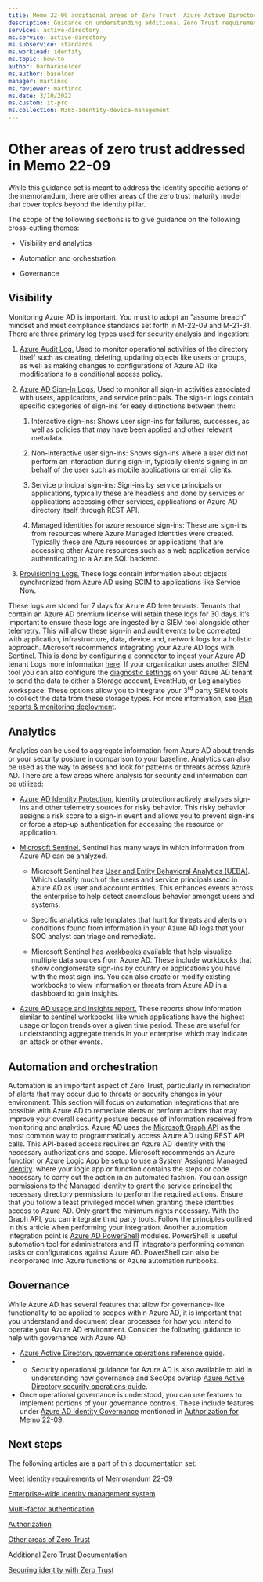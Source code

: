 ```yaml
---
title: Memo 22-09 additional areas of Zero Trust| Azure Active Directory
description: Guidance on understanding additional Zero Trust requirements outlined in US government OMB memorandum 22-09
services: active-directory 
ms.service: active-directory
ms.subservice: standards
ms.workload: identity
ms.topic: how-to
author: barbaraselden
ms.author: baselden
manager: martinco
ms.reviewer: martinco
ms.date: 3/10/2022
ms.custom: it-pro
ms.collection: M365-identity-device-management
---
```


# Other areas of zero trust addressed in Memo 22-09

While this guidance set is meant to address the identity specific actions of the memorandum, there are other areas of the zero trust maturity model that cover topics beyond the identity pillar. 

The scope of the following sections is to give guidance on the following cross-cutting themes:

* Visibility and analytics

* Automation and orchestration

* Governance 

## Visibility

Monitoring Azure AD is important. You must to adopt an "assume breach" mindset and meet compliance standards set forth in M-22-09 and M-21-31. There are three primary log types used for security analysis and ingestion:

1. [Azure Audit Log.](../reports-monitoring/concept-audit-logs.md) Used to monitor operational activities of the directory itself such as creating, deleting, updating objects like users or groups, as well as making changes to configurations of Azure AD like modifications to a conditional access policy.

2. [Azure AD Sign-In Logs.](../reports-monitoring/concept-all-sign-ins.md) Used to monitor all sign-in activities associated with users, applications, and service principals. The sign-in logs contain specific categories of sign-ins for easy distinctions between them:

   1. Interactive sign-ins: Shows user sign-ins for failures, successes, as well as policies that may have been applied and other relevant metadata.

   1. Non-interactive user sign-ins: Shows sign-ins where a user did not perform an interaction during sign-in, typically clients signing in on behalf of the user such as mobile applications or email clients.

   1. Service principal sign-ins: Sign-ins by service principals or applications, typically these are headless and done by services or applications accessing other services, applications or Azure AD directory itself through REST API.

   1. Managed identities for azure resource sign-ins: These are sign-ins from resources where Azure Managed identities were created. Typically these are Azure resources or applications that are accessing other Azure resources such as a web application service authenticating to a Azure SQL backend. 

1. [Provisioning Logs.](../reports-monitoring/concept-provisioning-logs.md) These logs contain information about objects synchronized from Azure AD using SCIM to applications like Service Now. 

These logs are stored for 7 days for Azure AD free tenants. Tenants that contain an Azure AD premium license will retain these logs for 30 days. It’s important to ensure these logs are ingested by a SIEM tool alongside other telemetry. This will allow these sign-in and audit events to be correlated with application, infrastructure, data, device and, network logs for a holistic approach. Microsoft recommends integrating your Azure AD logs with [Sentinel](../../sentinel/overview.md). This is done by configuring a connector to ingest your Azure AD tenant Logs more information [here](../../sentinel/connect-azure-active-directory.md). If your organization uses another SIEM tool you can also configure the [diagnostic settings](../reports-monitoring/overview-monitoring.md) on your Azure AD tenant to send the data to either a Storage account, EventHub, or Log analytics workspace. These options allow you to integrate your 3<sup data-htmlnode="">rd</sup> party SIEM tools to collect the data from these storage types. For more information, see [Plan reports & monitoring deploymen](../reports-monitoring/plan-monitoring-and-reporting.md)t.

 

## Analytics

Analytics can be used to aggregate information from Azure AD about trends or your security posture in comparison to your baseline. Analytics can also be used as the way to assess and look for patterns or threats across Azure AD. There are a few areas where analysis for security and information can be utilized:

* [Azure AD Identity Protection.](../identity-protection/overview-identity-protection.md) Identity protection actively analyses sign-ins and other telemetry sources for risky behavior. This risky behavior assigns a risk score to a sign-in event and allows you to prevent sign-ins or force a step-up authentication for accessing the resource or application.

* [Microsoft Sentinel.](../../sentinel/get-visibility.md) Sentinel has many ways in which information from Azure AD can be analyzed. 

   * Microsoft Sentinel has [User and Entity Behavioral Analytics (UEBA)](../../sentinel/identify-threats-with-entity-behavior-analytics.md). Which classify much of the users and service principals used in Azure AD as user and account entities. This enhances events across the enterprise to help detect anomalous behavior amongst users and systems. 

   * Specific analytics rule templates that hunt for threats and alerts on conditions found from information in your Azure AD logs that your SOC analyst can triage and remediate.

   * Microsoft Sentinel has [workbooks](http://workbooks/) available that help visualize multiple data sources from Azure AD. These include workbooks that show conglomerate sign-ins by country or applications you have with the most sign-ins. You can also create or modify existing workbooks to view information or threats from Azure AD in a dashboard to gain insights. 

* [Azure AD usage and insights report.](../reports-monitoring/concept-usage-insights-report.md) These reports show information similar to sentinel workbooks like which applications have the highest usage or logon trends over a given time period. These are useful for understanding aggregate trends in your enterprise which may indicate an attack or other events. 

## Automation and orchestration

Automation is an important aspect of Zero Trust, particularly in remediation of alerts that may occur due to threats or security changes in your environment. This section will focus on automation integrations that are possible with Azure AD to remediate alerts or perform actions that may improve your overall security posture because of information received from monitoring and analytics. 
Azure AD uses the [Microsoft Graph API](../develop/microsoft-graph-intro.md) as the most common way to programmatically access Azure AD using REST API calls. This API-based access requires an Azure AD identity with the necessary authorizations and scope. Microsoft recommends an Azure function or Azure Logic App be setup to use a [System Assigned Managed Identity](../managed-identities-azure-resources/overview.md). where your logic app or function contains the steps or code necessary to carry out the action in an automated fashion. You can assign permissions to the Managed identity to grant the service principal the necessary directory permissions to perform the required actions. Ensure that you follow a least privileged model when granting these identities access to Azure AD. Only grant the minimum rights necessary. With the Graph API, you can integrate third party tools. Follow the  principles outlined in this article when performing your integration. Another automation integration point is [Azure AD PowerShell](/powershell/azure/active-directory/overview?view=azureadps-2.0) modules. PowerShell is useful automation tool for administrators and IT integrators performing common tasks or configurations against Azure AD. PowerShell can also be incorporated into Azure functions or Azure automation runbooks. 

## Governance

While Azure AD has several features that allow for governance-like functionality to be applied to scopes within Azure AD, it is important that you understand and document clear processes for how you intend to operate your Azure AD environment. Consider the following guidance to help with governance with Azure AD 
* [Azure Active Directory governance operations reference guide](../fundamentals/active-directory-ops-guide-govern.md). 
* * Security operational guidance for Azure AD is also available to aid in understanding how governance and SecOps overlap [Azure Active Directory security operations guide](../fundamentals/security-operations-introduction.md). 
* Once operational governance is understood, you can use features to implement portions of your governance controls. These include features under [Azure AD Identity Governance](../governance/identity-governance-overview.md) mentioned in [Authorization for Memo 22-09](memo-22-09-authorization.md). 

 
## Next steps

The following articles are a part of this documentation set:

[Meet identity requirements of Memorandum 22-09](memo-22-09-meet-identity-requirements.md)

[Enterprise-wide identity management system](memo-22-09-enterprise-wide-identity-management-system.md)

[Multi-factor authentication](memo-22-09-multi-factor-authentication.md)

[Authorization](memo-22-09-authorization.md)

[Other areas of Zero Trust](memo-22-09-other-areas-zero-trust.md)

Additional Zero Trust Documentation

[Securing identity with Zero Trust](/security/zero-trust/deploy/identity)
